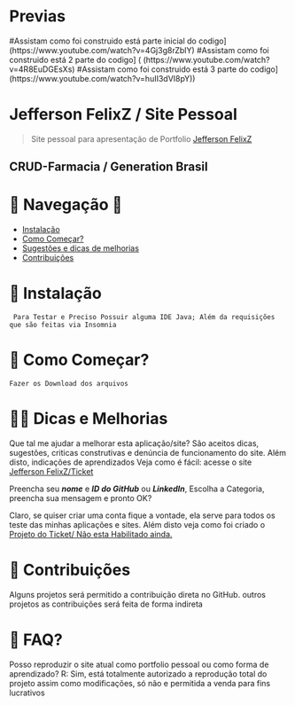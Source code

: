 # Previas

<p align="left">
  #Assistam como foi construido está parte inicial do codigo] (https://www.youtube.com/watch?v=4Gj3g8rZbIY)
  #Assistam como foi construido está 2 parte do codigo] ( (https://www.youtube.com/watch?v=4R8EuDGEsXs)
  #Assistam como foi construido está 3 parte do codigo] (https://www.youtube.com/watch?v=huII3dVI8pY))
</p>

# Jefferson FelixZ / Site Pessoal

> Site pessoal para apresentação de Portfolio
>[Jefferson FelixZ](http://jeffersonfelixz.co/)

CRUD-Farmacia / Generation Brasil
---

# :pushpin: Navegação :pushpin: 

* [Instalação](#construction_worker-installation)
* [Como Começar?](#runner-getting-started)
* [Sugestões e dicas de melhorias](#bug-issues)
* [Contribuições](#tada-contributing)
# :construction_worker: Instalação
``` Para Testar e Preciso Possuir alguma IDE Java; Além da requisições que são feitas via Insomnia```

# :runner: Como Começar?

```
Fazer os Download dos arquivos
```

# 🙇‍♂️ Dicas e Melhorias

Que tal me ajudar a melhorar esta aplicação/site? São aceitos dicas, sugestões, criticas construtivas e denúncia de funcionamento do site. Além disto, indicações de aprendizados
Veja como é fácil: acesse o site [Jefferson FelixZ/Ticket](http://jeffersonfelixz.co/)



Preencha seu ***nome*** e ***ID do GitHub*** ou ***LinkedIn***, Escolha a Categoria, preencha sua mensagem e pronto OK?

Claro, se quiser criar uma conta fique a vontade, ela serve para todos os teste das minhas aplicações e sites. Além disto veja como foi criado o 
[Projeto do Ticket/ Não esta Habilitado ainda.](http://jeffersonfelixz.co/)

# :tada: Contribuições

Alguns projetos será permitido a contribuição direta no GitHub. outros projetos as contribuições será feita de forma indireta 


# :closed_book: FAQ?

Posso reproduzir o site atual como portfolio pessoal ou como forma de aprendizado? 
R: Sim, está totalmente autorizado a reprodução total do projeto assim como modificações, só não e permitida a venda para fins lucrativos
